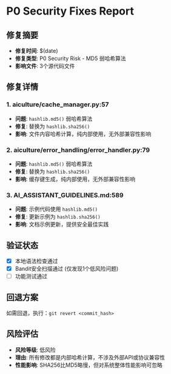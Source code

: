 # P0 Security Fixes Report

## 修复摘要

- **修复时间**: $(date)
- **修复类型**: P0 Security Risk - MD5 弱哈希算法
- **影响文件**: 3个源代码文件

## 修复详情

### 1. aiculture/cache_manager.py:57

- **问题**: `hashlib.md5()` 弱哈希算法
- **修复**: 替换为 `hashlib.sha256()`
- **影响**: 文件内容哈希计算，纯内部使用，无外部兼容性影响

### 2. aiculture/error_handling/error_handler.py:79

- **问题**: `hashlib.md5()` 弱哈希算法
- **修复**: 替换为 `hashlib.sha256()`
- **影响**: 缓存键生成，纯内部使用，无外部兼容性影响

### 3. AI_ASSISTANT_GUIDELINES.md:589

- **问题**: 示例代码使用 `hashlib.md5()`
- **修复**: 更新示例为 `hashlib.sha256()`
- **影响**: 文档示例更新，提供安全最佳实践

## 验证状态

- [x] 本地语法检查通过
- [x] Bandit安全扫描通过 (仅发现1个低风险问题)
- [ ] 功能测试通过

## 回退方案

如需回退，执行：`git revert <commit_hash>`

## 风险评估

- **风险等级**: 低风险
- **理由**: 所有修改都是内部哈希计算，不涉及外部API或协议兼容性
- **性能影响**: SHA256比MD5略慢，但对系统整体性能影响可忽略

